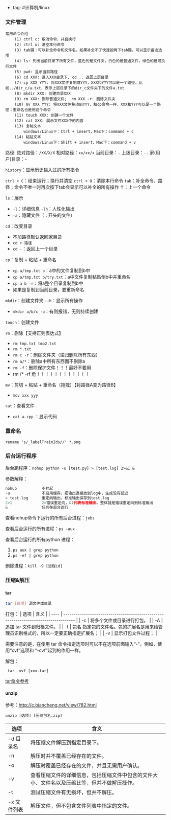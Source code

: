 - tag: #计算机/linux 


### 文件管理

```shell
常用命令介绍
    (1) ctrl c: 取消命令，并且换行
    (2) ctrl u: 清空本行命令
    (3) tab键：可以补全命令和文件名，如果补全不了快速按两下tab键，可以显示备选选项
    (4) ls: 列出当前目录下所有文件，蓝色的是文件夹，白色的是普通文件，绿色的是可执行文件
    (5) pwd: 显示当前路径
    (6) cd XXX: 进入XXX目录下, cd .. 返回上层目录
    (7) cp XXX YYY: 将XXX文件复制成YYY，XXX和YYY可以是一个路径，比如../dir_c/a.txt，表示上层目录下的dir_c文件夹下的文件a.txt
    (8) mkdir XXX: 创建目录XXX
    (9) rm XXX: 删除普通文件;  rm XXX -r: 删除文件夹
    (10) mv XXX YYY: 将XXX文件移动到YYY，和cp命令一样，XXX和YYY可以是一个路径；重命名也是用这个命令
    (11) touch XXX: 创建一个文件
    (12) cat XXX: 展示文件XXX中的内容
    (13) 复制文本
        windows/Linux下：Ctrl + insert，Mac下：command + c
    (14) 粘贴文本
        windows/Linux下：Shift + insert，Mac下：command + v
```

路径:
绝对路径：`/XX/X/X`
相对路径：`xx/xx/x`
当前目录：`.`
上级目录：`..`
家(用户)目录：`~`

`history`：显示历史输入过的所有指令

`ctrl + C`：结束运行；换行并清空
`ctrl + U`：清除本行命令
`tab`：补全命令、路径；命令不唯一时再次按下tab会显示可以补全的所有操作
$\uparrow$：上一个命令

`ls`：展示
- `-l`：详细信息 `-lh`：人性化输出
- `-a`：隐藏文件（ **.** 开头的文件）


`cd`：改变目录
- 不加路径默认返回家目录
- `cd + 路径`
- `cd -`：返回上一个目录



`cp`：复制 + 粘贴 + 重命名
- `cp a/tmp.txt b`：a中的文件复制到b中
- `cp a/tmp.txt b/try.txt`：a中文件复制粘贴倒b中并重命名
- `cp a b -r`：将a整个目录复制到b中
- 如果是复制到当前目录，要重新命名



`mkdir`：创建文件夹 `--h`：显示所有操作
- `mkdir a/b/c -p`：有则报错，无则持续创建

`touch`：创建文件

`rm`：删除【支持正则表达式】
- `rm tmp.txt tmp2.txt`
- `rm *.txt`
- `rm c -r`：删除文件夹（递归删除所有东西）
- `rm a/*`：删除a中所有东西而不删除a
- `rm -f`：删除保护文件！！！最好不要用
- rm /* -rf 危！！！！！！！！！！！！


`mv`：剪切 + 粘贴 + 重命名（拖拽）【将路径A变为路径B】
- `mov xxx yyy`


`cat`：查看文件
- `cat a.cpp` ：显示代码



### 重命名

`rename 's/_labelTrainIds//' *.png`

### 后台运行程序

后台跑程序：`nohup python -u [test.py] > [test.log] 2>&1 &`

参数解释：

```python
nohup			不挂起
-u	 			不启用缓存，把输出直接放到log中，生成没有延迟
> test.log		重定向输出，标准输出保存到test.log
2>1				2>错误重定向，&1代表标准输出。整体就是错误重定向到标准输出
&				任务在后台运行
```



查看nohup命令下运行的所有后台进程：`jobs`

查看后台运行的所有进程：`ps -aux`

查看后台运行的所有python 进程：

1. `ps aux | grep python`
2. `ps -ef | grep python`

删除进程：`kill -9 [进程id]`



### 压缩&解压

#### tar
```sh
tar [选项] 源文件或目录
```

打包：
| 选项 | 含义                                                                                |
| ---- | ----------------------------------------------------------------------------------- |
| -c   | 将多个文件或目录进行打包。                                                          |
| -A   | 追加 tar 文件到归档文件。                                                           |
| -f   | 包名	指定包的文件名。包的扩展名是用来给管理员识别格式的，所以一定要正确指定扩展名； |
| -v   | 显示打包文件过程；                                                                  | 

需要注意的是，在使用 tar 命令指定选项时可以不在选项前面输入“-”。例如，使用“cvf”选项和 “-cvf”起到的作用一样。


解包：

` tar -xvf [xxx.tar]`

[tar命令参考](https://www.cnblogs.com/luozeng/p/8674529.html)



#### unzip

参考：http://c.biancheng.net/view/782.html

`unzip [选项] [压缩包名.zip]`

| 选项        | 含义                                                         |
| ----------- | ------------------------------------------------------------ |
| -d 目录名   | 将压缩文件解压到指定目录下。                                 |
| -n          | 解压时并不覆盖已经存在的文件。                               |
| -o          | 解压时覆盖已经存在的文件，并且无需用户确认。                 |
| -v          | 查看压缩文件的详细信息，包括压缩文件中包含的文件大小、文件名以及压缩比等，但并不做解压操作。 |
| -t          | 测试压缩文件有无损坏，但并不解压。                           |
| -x 文件列表 | 解压文件，但不包含文件列表中指定的文件。                     |

